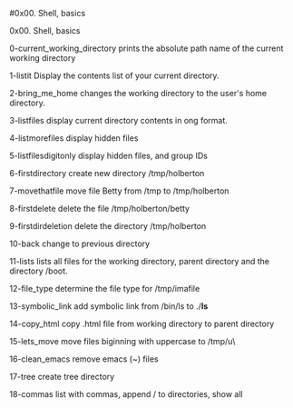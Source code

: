 
#0x00. Shell, basics

0x00. Shell, basics

0-current_working_directory prints the absolute path name of the current working directory

1-listit Display the contents list of your current directory.

2-bring_me_home changes the working directory to the user's home directory.

3-listfiles display current directory contents in ong format.

4-listmorefiles display hidden files

5-listfilesdigitonly display hidden files, and group IDs

6-firstdirectory create new directory /tmp/holberton

7-movethatfile move file Betty from /tmp to /tmp/holberton

8-firstdelete delete the file /tmp/holberton/betty

9-firstdirdeletion delete the directory /tmp/holberton

10-back change to previous directory

11-lists lists all files for the working directory, parent directory and the directory /boot.

12-file_type determine the file type for /tmp/imafile

13-symbolic_link add symbolic link from /bin/ls to ./__ls__

14-copy_html copy .html file from working directory to parent directory

15-lets_move move files biginning with uppercase to /tmp/u\

16-clean_emacs remove emacs (~) files

17-tree create tree directory

18-commas list with commas, append / to directories, show all